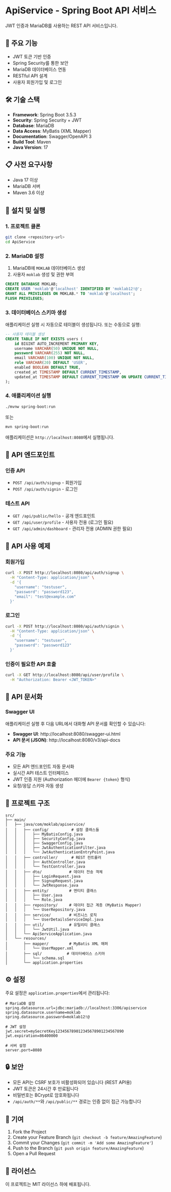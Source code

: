 # ApiService - Spring Boot API 서비스

JWT 인증과 MariaDB를 사용하는 REST API 서비스입니다.

## 🚀 주요 기능

- JWT 토큰 기반 인증
- Spring Security를 통한 보안
- MariaDB 데이터베이스 연동
- RESTful API 설계
- 사용자 회원가입 및 로그인

## 🛠 기술 스택

- **Framework**: Spring Boot 3.5.3
- **Security**: Spring Security + JWT
- **Database**: MariaDB
- **Data Access**: MyBatis (XML Mapper)
- **Documentation**: Swagger/OpenAPI 3
- **Build Tool**: Maven
- **Java Version**: 17

## 📋 사전 요구사항

- Java 17 이상
- MariaDB 서버
- Maven 3.6 이상

## 🔧 설치 및 실행

### 1. 프로젝트 클론

```bash
git clone <repository-url>
cd ApiService
```

### 2. MariaDB 설정

1. MariaDB에 `MOKLAB` 데이터베이스 생성
2. 사용자 `moklab` 생성 및 권한 부여

```sql
CREATE DATABASE MOKLAB;
CREATE USER 'moklab'@'localhost' IDENTIFIED BY 'moklab12!@';
GRANT ALL PRIVILEGES ON MOKLAB.* TO 'moklab'@'localhost';
FLUSH PRIVILEGES;
```

### 3. 데이터베이스 스키마 생성

애플리케이션 실행 시 자동으로 테이블이 생성됩니다. 또는 수동으로 실행:

```sql
-- 사용자 테이블 생성
CREATE TABLE IF NOT EXISTS users (
    id BIGINT AUTO_INCREMENT PRIMARY KEY,
    username VARCHAR(50) UNIQUE NOT NULL,
    password VARCHAR(255) NOT NULL,
    email VARCHAR(100) UNIQUE NOT NULL,
    role VARCHAR(20) DEFAULT 'USER',
    enabled BOOLEAN DEFAULT TRUE,
    created_at TIMESTAMP DEFAULT CURRENT_TIMESTAMP,
    updated_at TIMESTAMP DEFAULT CURRENT_TIMESTAMP ON UPDATE CURRENT_TIMESTAMP
);
```

### 4. 애플리케이션 실행

```bash
./mvnw spring-boot:run
```

또는

```bash
mvn spring-boot:run
```

애플리케이션은 `http://localhost:8080`에서 실행됩니다.

## 🔌 API 엔드포인트

### 인증 API

- `POST /api/auth/signup` - 회원가입
- `POST /api/auth/signin` - 로그인

### 테스트 API

- `GET /api/public/hello` - 공개 엔드포인트
- `GET /api/user/profile` - 사용자 전용 (로그인 필요)
- `GET /api/admin/dashboard` - 관리자 전용 (ADMIN 권한 필요)

## 📖 API 사용 예제

### 회원가입

```bash
curl -X POST http://localhost:8080/api/auth/signup \
  -H "Content-Type: application/json" \
  -d '{
    "username": "testuser",
    "password": "password123",
    "email": "test@example.com"
  }'
```

### 로그인

```bash
curl -X POST http://localhost:8080/api/auth/signin \
  -H "Content-Type: application/json" \
  -d '{
    "username": "testuser",
    "password": "password123"
  }'
```

### 인증이 필요한 API 호출

```bash
curl -X GET http://localhost:8080/api/user/profile \
  -H "Authorization: Bearer <JWT_TOKEN>"
```

## 📖 API 문서화

### Swagger UI

애플리케이션 실행 후 다음 URL에서 대화형 API 문서를 확인할 수 있습니다:

- **Swagger UI**: http://localhost:8080/swagger-ui.html
- **API 문서 (JSON)**: http://localhost:8080/v3/api-docs

### 주요 기능

- 모든 API 엔드포인트 자동 문서화
- 실시간 API 테스트 인터페이스
- JWT 인증 지원 (Authorization 헤더에 `Bearer {token}` 형식)
- 요청/응답 스키마 자동 생성

## 📂 프로젝트 구조

```
src/
├── main/
│   ├── java/com/moklab/apiservice/
│   │   ├── config/          # 설정 클래스들
│   │   │   ├── MyBatisConfig.java
│   │   │   ├── SecurityConfig.java
│   │   │   ├── SwaggerConfig.java
│   │   │   ├── JwtAuthenticationFilter.java
│   │   │   └── JwtAuthenticationEntryPoint.java
│   │   ├── controller/      # REST 컨트롤러
│   │   │   ├── AuthController.java
│   │   │   └── TestController.java
│   │   ├── dto/            # 데이터 전송 객체
│   │   │   ├── LoginRequest.java
│   │   │   ├── SignupRequest.java
│   │   │   └── JwtResponse.java
│   │   ├── entity/         # 엔티티 클래스
│   │   │   ├── User.java
│   │   │   └── Role.java
│   │   ├── repository/     # 데이터 접근 계층 (MyBatis Mapper)
│   │   │   └── UserRepository.java
│   │   ├── service/        # 비즈니스 로직
│   │   │   └── UserDetailsServiceImpl.java
│   │   ├── util/           # 유틸리티 클래스
│   │   │   └── JwtUtil.java
│   │   └── ApiServiceApplication.java
│   └── resources/
│       ├── mapper/         # MyBatis XML 매퍼
│       │   └── UserMapper.xml
│       ├── sql/           # 데이터베이스 스키마
│       │   └── schema.sql
│       └── application.properties
```

## ⚙️ 설정

주요 설정은 `application.properties`에서 관리됩니다:

```properties
# MariaDB 설정
spring.datasource.url=jdbc:mariadb://localhost:3306/apiservice
spring.datasource.username=moklab
spring.datasource.password=moklab12!@

# JWT 설정
jwt.secret=mySecretKey123456789012345678901234567890
jwt.expiration=86400000

# 서버 설정
server.port=8080
```

## 🔒 보안

- 모든 API는 CSRF 보호가 비활성화되어 있습니다 (REST API용)
- JWT 토큰은 24시간 후 만료됩니다
- 비밀번호는 BCrypt로 암호화됩니다
- `/api/auth/**`와 `/api/public/**` 경로는 인증 없이 접근 가능합니다

## 🤝 기여

1. Fork the Project
2. Create your Feature Branch (`git checkout -b feature/AmazingFeature`)
3. Commit your Changes (`git commit -m 'Add some AmazingFeature'`)
4. Push to the Branch (`git push origin feature/AmazingFeature`)
5. Open a Pull Request

## 📄 라이선스

이 프로젝트는 MIT 라이선스 하에 배포됩니다.
